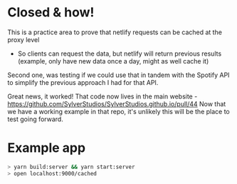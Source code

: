 # Closed & how!

This is a practice area to prove that netlify requests can be cached at the proxy level
 * So clients can request the data, but netlify will return previous results (example, only have new data once a day, might as well cache it)
 
Second one, was testing if we could use that in tandem with the Spotify API to simplify the previous approach I had for that API.

Great news, it worked! 
That code now lives in the main website  - https://github.com/SylverStudios/SylverStudios.github.io/pull/44
Now that we have a working example in that repo, it's unlikely this will be the place to test going forward.

# Example app

```bash
> yarn build:server && yarn start:server
> open localhost:9000/cached
```
